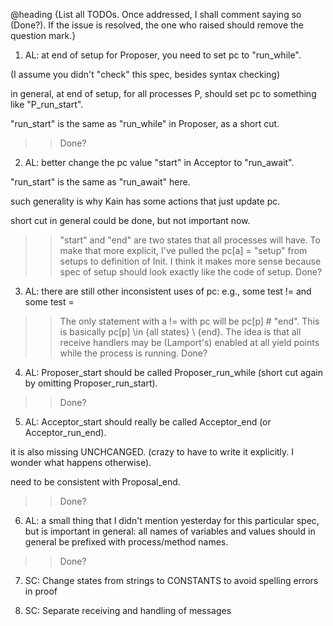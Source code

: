 @heading {List all TODOs. Once addressed, I shall comment saying so (Done?). If the issue is resolved,
the one who raised should remove the question mark.}

1) AL: at end of setup for Proposer, you need to set pc to "run_while".

  (I assume you didn't "check" this spec, besides syntax checking)

  in general, at end of setup, for all processes P,
  should set pc to something like "P_run_start".

  "run_start" is the same as "run_while" in Proposer, as a short cut.

>> Done?

2) AL: better change the pc value "start" in Acceptor to "run_await".

  "run_start" is the same as "run_await" here.

  such generality is why Kain has some actions that just update pc.

  short cut in general could be done, but not important now.

>> "start" and "end" are two states that all processes will have.
To make that more explicit, I've pulled the pc[a] = "setup" from
setups to definition of Init. I think it makes more sense because
spec of setup should look exactly like the code of setup. Done?

3) AL: there are still other inconsistent uses of pc:
  e.g., some test != and some test =

>> The only statement with a != with pc will be pc[p] # "end".
    This is basically pc[p] \in {all states} \ {end}. The idea is
    that all receive handlers may be (Lamport's) enabled at all
    yield points while the process is running. Done?
    
4) AL: Proposer_start should be called Proposer_run_while 
  (short cut again by omitting Proposer_run_start).

>> Done?

5) AL: Acceptor_start should really be called Acceptor_end (or Acceptor_run_end).

  it is also missing UNCHCANGED.
  (crazy to have to write it explicitly. I wonder what happens otherwise).
   
  need to be consistent with Proposal_end.

>> Done?

6) AL: a small thing that I didn't mention yesterday for this particular spec,
  but is important in general: all names of variables and values
  should in general be prefixed with process/method names.

>> Done?

7) SC: Change states from strings to CONSTANTS to avoid spelling errors in proof

8) SC: Separate receiving and handling of messages
